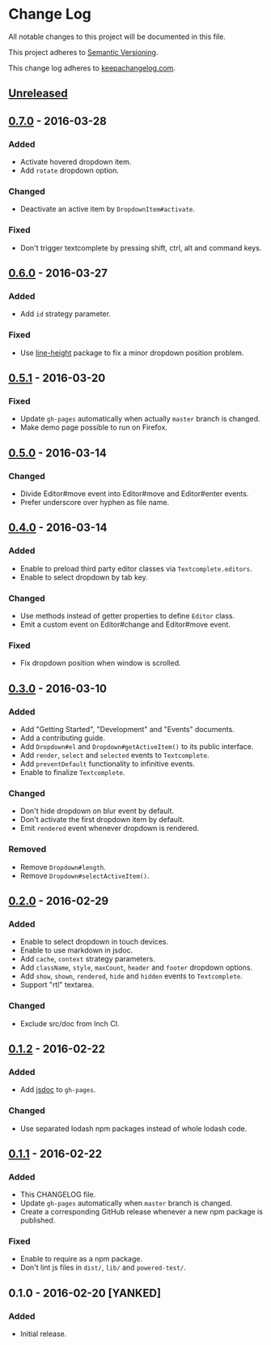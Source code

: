# Change Log

All notable changes to this project will be documented in this file.

This project adheres to [Semantic Versioning](http://semver.org/).

This change log adheres to [keepachangelog.com](http://keepachangelog.com).

## [Unreleased]

## [0.7.0] - 2016-03-28
### Added
- Activate hovered dropdown item.
- Add `rotate` dropdown option.

### Changed
- Deactivate an active item by `DropdownItem#activate`.

### Fixed
- Don't trigger textcomplete by pressing shift, ctrl, alt and command keys.

## [0.6.0] - 2016-03-27
### Added
- Add `id` strategy parameter.

### Fixed
- Use [line-height](https://github.com/twolfson/line-height) package to fix a minor dropdown position problem.

## [0.5.1] - 2016-03-20
### Fixed
- Update `gh-pages` automatically when actually `master` branch is changed.
- Make demo page possible to run on Firefox.

## [0.5.0] - 2016-03-14
### Changed
- Divide Editor#move event into Editor#move and Editor#enter events.
- Prefer underscore over hyphen as file name.

## [0.4.0] - 2016-03-14
### Added
- Enable to preload third party editor classes via `Textcomplete.editors`.
- Enable to select dropdown by tab key.

### Changed
- Use methods instead of getter properties to define `Editor` class.
- Emit a custom event on Editor#change and Editor#move event.

### Fixed
- Fix dropdown position when window is scrolled.

## [0.3.0] - 2016-03-10
### Added
- Add "Getting Started", "Development" and "Events" documents.
- Add a contributing guide.
- Add `Dropdown#el` and `Dropdown#getActiveItem()` to its public interface.
- Add `render`, `select` and `selected` events to `Textcomplete`.
- Add `preventDefault` functionality to infinitive events.
- Enable to finalize `Textcomplete`.

### Changed
- Don't hide dropdown on blur event by default.
- Don't activate the first dropdown item by default.
- Emit `rendered` event whenever dropdown is rendered.

### Removed
- Remove `Dropdown#length`.
- Remove `Dropdown#selectActiveItem()`.

## [0.2.0] - 2016-02-29
### Added
- Enable to select dropdown in touch devices.
- Enable to use markdown in jsdoc.
- Add `cache`, `context` strategy parameters.
- Add `className`, `style`, `maxCount`, `header` and `footer` dropdown options.
- Add `show`, `shown`, `rendered`, `hide` and `hidden` events to `Textcomplete`.
- Support "rtl" textarea.

### Changed
- Exclude src/doc from Inch CI.

## [0.1.2] - 2016-02-22
### Added
- Add [jsdoc](https://github.com/jsdoc3/jsdoc) to `gh-pages`.

### Changed
- Use separated lodash npm packages instead of whole lodash code.

## [0.1.1] - 2016-02-22
### Added
- This CHANGELOG file.
- Update `gh-pages` automatically when `master` branch is changed.
- Create a corresponding GitHub release whenever a new npm package is published.

### Fixed
- Enable to require as a npm package.
- Don't lint js files in `dist/`, `lib/` and `powered-test/`.

## 0.1.0 - 2016-02-20 [YANKED]
### Added
- Initial release.

[Unreleased]: https://github.com/yuku-t/textcomplete/compare/v0.7.0...HEAD
[0.7.0]: https://github.com/yuku-t/textcomplete/compare/v0.6.0...v0.7.0
[0.6.0]: https://github.com/yuku-t/textcomplete/compare/v0.5.1...v0.6.0
[0.5.1]: https://github.com/yuku-t/textcomplete/compare/v0.5.0...v0.5.1
[0.5.0]: https://github.com/yuku-t/textcomplete/compare/v0.4.0...v0.5.0
[0.4.0]: https://github.com/yuku-t/textcomplete/compare/v0.3.0...v0.4.0
[0.3.0]: https://github.com/yuku-t/textcomplete/compare/v0.2.0...v0.3.0
[0.2.0]: https://github.com/yuku-t/textcomplete/compare/v0.1.2...v0.2.0
[0.1.2]: https://github.com/yuku-t/textcomplete/compare/v0.1.1...v0.1.2
[0.1.1]: https://github.com/yuku-t/textcomplete/compare/83a55de...v0.1.1
